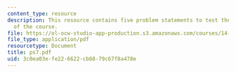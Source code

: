 ```yaml
---
content_type: resource
description: This resource contains five problem statements to test the students understanding
  of the course.
file: https://ol-ocw-studio-app-production.s3.amazonaws.com/courses/14-04-intermediate-microeconomic-theory-fall-2006/3c0ea03efe226622cb6879c67f8a478e_ps7.pdf
file_type: application/pdf
resourcetype: Document
title: ps7.pdf
uid: 3c0ea03e-fe22-6622-cb68-79c67f8a478e
---
```

